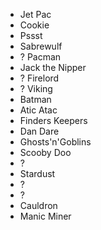 *   Jet Pac
*   Cookie
*   Pssst
*   Sabrewulf
*   ?   Pacman
*   Jack the Nipper
*   ?   Firelord
*   ?   Viking
*   Batman
*   Atic Atac
*   Finders Keepers
*   Dan Dare
*   Ghosts'n'Goblins
*   Scooby Doo
*   ?
*   Stardust
*   ?
*   ?
*   Cauldron
*   Manic Miner
